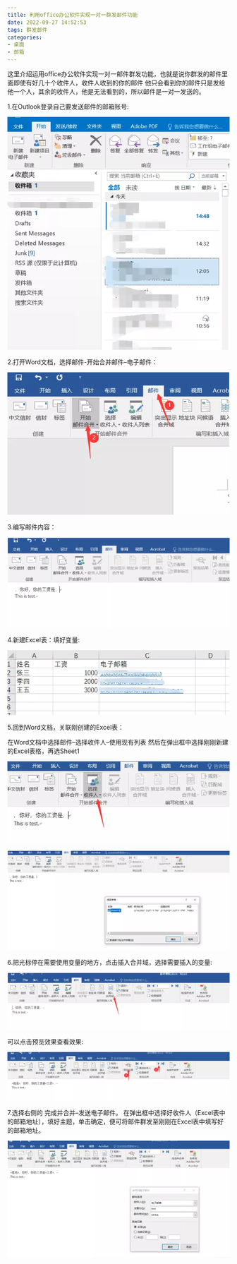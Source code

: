 ```yaml
---
title: 利用office办公软件实现一对一群发邮件功能
date: 2022-09-27 14:52:53
tags: 群发邮件
categories: 
- 桌面
- 邮箱
---
```


这里介绍运用office办公软件实现一对一邮件群发功能，也就是说你群发的邮件里面即使有好几十个收件人，收件人收到的你的邮件 他只会看到你的邮件只是发给他一个人，其余的收件人，他是无法看到的，所以邮件是一对一发送的。

<!--more-->

1.在Outlook登录自己要发送邮件的邮箱账号:

![image-20220927145449223](利用office办公软件实现一对一群发邮件功能/image-20220927145449223.png)


2.打开Word文档，选择邮件-开始合并邮件–电子邮件：

![image-20220927145505624](利用office办公软件实现一对一群发邮件功能/image-20220927145505624.png)

3.编写邮件内容：

![image-20220927145518991](利用office办公软件实现一对一群发邮件功能/image-20220927145518991.png)

4.新建Excel表：填好变量:

![image-20220927145534621](利用office办公软件实现一对一群发邮件功能/image-20220927145534621.png)

5.回到Word文档，关联刚创建的Excel表：

在Word文档中选择邮件–选择收件人–使用现有列表
然后在弹出框中选择刚刚新建的Excel表格，再选Sheet1

![image-20220927145557079](利用office办公软件实现一对一群发邮件功能/image-20220927145557079.png)

![image-20220927145609678](利用office办公软件实现一对一群发邮件功能/image-20220927145609678.png)

6.把光标停在需要使用变量的地方，点击插入合并域，选择需要插入的变量:

![image-20220927145636002](利用office办公软件实现一对一群发邮件功能/image-20220927145636002.png)

可以点击预览效果查看效果:

![image-20220927145652689](利用office办公软件实现一对一群发邮件功能/image-20220927145652689.png)

7.选择右侧的 完成并合并–发送电子邮件。
在弹出框中选择好收件人（Excel表中的邮箱地址），填好主题，单击确定，便可将邮件群发至刚刚在Excel表中填写好的邮箱地址。

![image-20220927145716499](利用office办公软件实现一对一群发邮件功能/image-20220927145716499.png)
